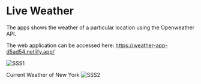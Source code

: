 # Live Weather 

The apps shows the weather of a particular location using the Openweather API.

The web application can be accessed here: https://weather-app-d5ad54.netlify.app/

![SSS1](https://user-images.githubusercontent.com/51265433/156655357-4aa545bd-be0c-4245-81cd-c5379ffc9e06.png)


Current Weather of New York
![SSS2](https://user-images.githubusercontent.com/51265433/156655374-190815d8-ee3d-406f-a344-ab21d954e238.png)
